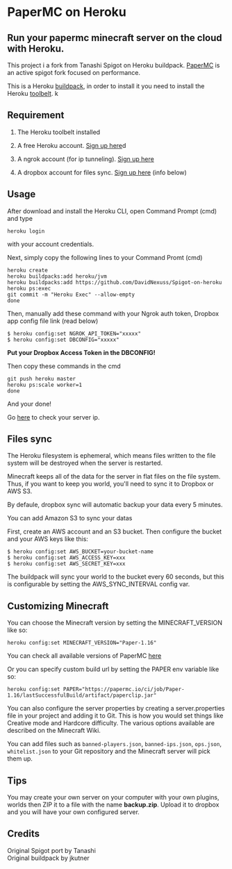 # PaperMC on Heroku

## Run your papermc minecraft server on the cloud with Heroku.

This project i a fork from Tanashi Spigot on Heroku buildpack.
[PaperMC](https://papermc.io) is an active spigot fork focused on performance.

This is a Heroku [buildpack](https://devcenter.heroku.com/articles/buildpacks), in order to install it you need to install the Heroku [toolbelt](https://toolbelt.heroku.com).
k
## Requirement

1. The Heroku toolbelt installed

2. A free Heroku account. [Sign up here](https://signup.heroku.com)d

3. A ngrok account (for ip tunneling). [Sign up here](https://ngrok.com/signup)

4. A dropbox account for files sync. [Sign up here](https://www.dropbox.com/login) (info below)

## Usage

After download and install the Heroku CLI, open Command Prompt (cmd) and type

```
heroku login
```

with your account credentials.

Next, simply copy the following lines to your Command Promt (cmd)

```
heroku create
heroku buildpacks:add heroku/jvm
heroku buildpacks:add https://github.com/DavidNexuss/Spigot-on-heroku
heroku ps:exec
git commit -m "Heroku Exec" --allow-empty
done
```

Then, manually add these command with your Ngrok auth token, Dropbox app config file link (read below)

```
$ heroku config:set NGROK_API_TOKEN="xxxxx"
$ heroku config:set DBCONFIG="xxxxx"
```
**Put your Dropbox Access Token in the DBCONFIG!**

Then copy these commands in the cmd

```
git push heroku master
heroku ps:scale worker=1
done
```

And your done!

Go [here](https://dashboard.ngrok.com/status/) to check your server ip.

## Files sync

The Heroku filesystem is ephemeral, which means files written to the file system will be destroyed when the server is restarted.

Minecraft keeps all of the data for the server in flat files on the file system. Thus, if you want to keep you world, you'll need to sync it to Dropbox or AWS S3.

By defaule, dropbox sync will automatic backup your data every 5 minutes.

You can add Amazon S3 to sync your datas

First, create an AWS account and an S3 bucket. Then configure the bucket and your AWS keys like this:

```
$ heroku config:set AWS_BUCKET=your-bucket-name
$ heroku config:set AWS_ACCESS_KEY=xxx
$ heroku config:set AWS_SECRET_KEY=xxx
```

The buildpack will sync your world to the bucket every 60 seconds, but this is configurable by setting the AWS_SYNC_INTERVAL config var.

## Customizing Minecraft

You can choose the Minecraft version by setting the MINECRAFT_VERSION like so:

```
heroku config:set MINECRAFT_VERSION="Paper-1.16"
```
You can check all available versions of PaperMC [here](https://papermc.io/ci/)

Or you can specify custom build url by setting the PAPER env variable like so:

```
heroku config:set PAPER="https://papermc.io/ci/job/Paper-1.16/lastSuccessfulBuild/artifact/paperclip.jar" 
```

You can also configure the server properties by creating a server.properties file in your project and adding it to Git. This is how you would set things like Creative mode and Hardcore difficulty. The various options available are described on the Minecraft Wiki.

You can add files such as ``banned-players.json``, ``banned-ips.json``, ``ops.json``, ``whitelist.json`` to your Git repository and the Minecraft server will pick them up.

## Tips

You may create your own server on your computer with your own plugins, worlds then ZIP it to a file with the name **backup.zip**. Upload it to dropbox and you will have your own configured server.

## Credits

Original Spigot port by Tanashi  
Original buildpack by jkutner
